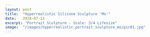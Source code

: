 ```yaml
---
layout: post
title:	"Hyperrealistic Silicone Sculpture 'Mo'"
date:	2018-07-13
excerpt: "Portrait Sculpture - Scale: 3/4 Lifesize"
image:	"/images/hyperrealistic_portrait_sculpture_mo/pic01.jpg"
---
```


<div class="box alt">
	<div class="row 50% uniform">
		<div class="4u"><span class="image fit"><a href="/images/hyperrealistic_portrait_sculpture_mo/pic02.jpg"><img src="/images/hyperrealistic_portrait_sculpture_mo/pic02.jpg" alt="" /></a></span></div>
		<div class="4u"><span class="image fit"><a href="/images/hyperrealistic_portrait_sculpture_mo/pic03.jpg"><img src="/images/hyperrealistic_portrait_sculpture_mo/pic03.jpg" alt="" /></a></span></div>
		<div class="4u$"><span class="image fit"><a href="/images/hyperrealistic_portrait_sculpture_mo/pic04.jpg"><img src="/images/hyperrealistic_portrait_sculpture_mo/pic04.jpg" alt="" /></a></span></div>
		<!-- Break -->
		<div class="4u"><span class="image fit"><a href="/images/hyperrealistic_portrait_sculpture_mo/pic05.jpg"><img src="/images/hyperrealistic_portrait_sculpture_mo/pic05.jpg" alt="" /></a></span></div>
		<div class="4u"><span class="image fit"><a href="/images/hyperrealistic_portrait_sculpture_mo/pic06.jpg"><img src="/images/hyperrealistic_portrait_sculpture_mo/pic06.jpg" alt="" /></a></span></div>
		<div class="4u$"><span class="image fit"><a href="/images/hyperrealistic_portrait_sculpture_mo/pic07.jpg"><img src="/images/hyperrealistic_portrait_sculpture_mo/pic07.jpg" alt="" /></a></span></div>
		<!-- Break -->
		<div class="4u"><span class="image fit"><a href="/images/hyperrealistic_portrait_sculpture_mo/pic08.jpg"><img src="/images/hyperrealistic_portrait_sculpture_mo/pic08.jpg" alt="" /></a></span></div>
		<div class="4u"><span class="image fit"><a href="/images/hyperrealistic_portrait_sculpture_mo/pic09.jpg"><img src="/images/hyperrealistic_portrait_sculpture_mo/pic09.jpg" alt="" /></a></span></div>
		<div class="4u$"><span class="image fit"><a href="/images/hyperrealistic_portrait_sculpture_mo/pic10.jpg"><img src="/images/hyperrealistic_portrait_sculpture_mo/pic10.jpg" alt="" /></a></span></div>	
		<!-- Break -->
		<div class="4u"><span class="image fit"><a href="/images/hyperrealistic_portrait_sculpture_mo/pic11.jpg"><img src="/images/hyperrealistic_portrait_sculpture_mo/pic11.jpg" alt="" /></a></span></div>
		<div class="4u"><span class="image fit"><a href="/images/hyperrealistic_portrait_sculpture_mo/pic12.jpg"><img src="/images/hyperrealistic_portrait_sculpture_mo/pic12.jpg" alt="" /></a></span></div>
		<div class="4u$"><span class="image fit"><a href="/images/hyperrealistic_portrait_sculpture_mo/pic13.jpg"><img src="/images/hyperrealistic_portrait_sculpture_mo/pic13.jpg" alt="" /></a></span></div>
		<!-- Break -->
                <div class="4u"><span class="image fit"><a href="/images/hyperrealistic_portrait_sculpture_mo/pic14.jpg"><img src="/images/hyperrealistic_portrait_sculpture_mo/pic14.jpg" alt="" /></a></span></div>
                <div class="4u"><span class="image fit"><a href="/images/hyperrealistic_portrait_sculpture_mo/pic15.jpg"><img src="/images/hyperrealistic_portrait_sculpture_mo/pic15.jpg" alt="" /></a></span></div>
                <div class="4u$"><span class="image fit"><a href="/images/hyperrealistic_portrait_sculpture_mo/pic16.jpg"><img src="/images/hyperrealistic_portrait_sculpture_mo/pic16.jpg" alt="" /></a></span></div>
		<!-- Break -->
                <div class="4u"><span class="image fit"><a href="/images/hyperrealistic_portrait_sculpture_mo/pic17.jpg"><img src="/images/hyperrealistic_portrait_sculpture_mo/pic17.jpg" alt="" /></a></span></div>
                <div class="4u"><span class="image fit"><a href="/images/hyperrealistic_portrait_sculpture_mo/pic18.jpg"><img src="/images/hyperrealistic_portrait_sculpture_mo/pic18.jpg" alt="" /></a></span></div>
                <div class="4u$"><span class="image fit"><a href="/images/hyperrealistic_portrait_sculpture_mo/pic19.jpg"><img src="/images/hyperrealistic_portrait_sculpture_mo/pic19.jpg" alt="" /></a></span></div>
	</div>
</div>

